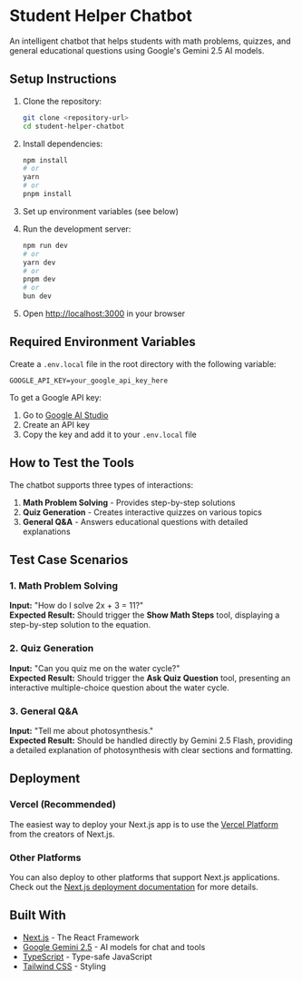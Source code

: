 # Student Helper Chatbot

An intelligent chatbot that helps students with math problems, quizzes, and general educational questions using Google's Gemini 2.5 AI models.

## Setup Instructions

1. Clone the repository:
   ```bash
   git clone <repository-url>
   cd student-helper-chatbot
   ```

2. Install dependencies:
   ```bash
   npm install
   # or
   yarn
   # or
   pnpm install
   ```

3. Set up environment variables (see below)

4. Run the development server:
   ```bash
   npm run dev
   # or
   yarn dev
   # or
   pnpm dev
   # or
   bun dev
   ```

5. Open [http://localhost:3000](http://localhost:3000) in your browser

## Required Environment Variables

Create a `.env.local` file in the root directory with the following variable:

```env
GOOGLE_API_KEY=your_google_api_key_here
```

To get a Google API key:
1. Go to [Google AI Studio](https://makersuite.google.com/)
2. Create an API key
3. Copy the key and add it to your `.env.local` file

## How to Test the Tools

The chatbot supports three types of interactions:

1. **Math Problem Solving** - Provides step-by-step solutions
2. **Quiz Generation** - Creates interactive quizzes on various topics
3. **General Q&A** - Answers educational questions with detailed explanations

## Test Case Scenarios

### 1. Math Problem Solving
**Input:** "How do I solve 2x + 3 = 11?"  
**Expected Result:** Should trigger the **Show Math Steps** tool, displaying a step-by-step solution to the equation.

### 2. Quiz Generation
**Input:** "Can you quiz me on the water cycle?"  
**Expected Result:** Should trigger the **Ask Quiz Question** tool, presenting an interactive multiple-choice question about the water cycle.

### 3. General Q&A
**Input:** "Tell me about photosynthesis."  
**Expected Result:** Should be handled directly by Gemini 2.5 Flash, providing a detailed explanation of photosynthesis with clear sections and formatting.

## Deployment

### Vercel (Recommended)
The easiest way to deploy your Next.js app is to use the [Vercel Platform](https://vercel.com/new?utm_medium=default-template&filter=next.js&utm_source=create-next-app&utm_campaign=create-next-app-readme) from the creators of Next.js.

### Other Platforms
You can also deploy to other platforms that support Next.js applications. Check out the [Next.js deployment documentation](https://nextjs.org/docs/app/building-your-application/deploying) for more details.

## Built With

- [Next.js](https://nextjs.org/) - The React Framework
- [Google Gemini 2.5](https://ai.google.dev/) - AI models for chat and tools
- [TypeScript](https://www.typescriptlang.org/) - Type-safe JavaScript
- [Tailwind CSS](https://tailwindcss.com/) - Styling
